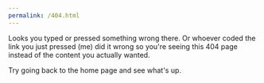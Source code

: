 ```yaml
---
permalink: /404.html
---
```


Looks you typed or pressed something wrong there. Or whoever coded the link you just pressed (me) did it wrong so you're seeing this 404 page instead of the content you actually wanted.

Try going back to the home page and see what's up.

